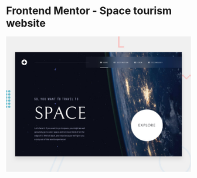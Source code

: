 # Frontend Mentor - Space tourism website

![Design preview for the Space tourism website coding challenge](./preview.jpg)


